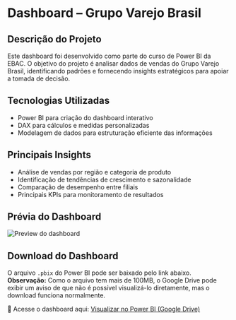 # Dashboard – Grupo Varejo Brasil

## Descrição do Projeto  
Este dashboard foi desenvolvido como parte do curso de Power BI da EBAC. O objetivo do projeto é analisar dados de vendas do Grupo Varejo Brasil, identificando padrões e fornecendo insights estratégicos para apoiar a tomada de decisão.

## Tecnologias Utilizadas  
- Power BI para criação do dashboard interativo  
- DAX para cálculos e medidas personalizadas  
- Modelagem de dados para estruturação eficiente das informações

## Principais Insights  
- Análise de vendas por região e categoria de produto  
- Identificação de tendências de crescimento e sazonalidade  
- Comparação de desempenho entre filiais  
- Principais KPIs para monitoramento de resultados

## Prévia do Dashboard  
![Preview do dashboard](https://github.com/user-attachments/assets/a6b3bb7f-57b8-4235-a06f-608ef705b89e)

## Download do Dashboard  
O arquivo `.pbix` do Power BI pode ser baixado pelo link abaixo.  
**Observação:** Como o arquivo tem mais de 100MB, o Google Drive pode exibir um aviso de que não é possível visualizá-lo diretamente, mas o download funciona normalmente.

🔗 Acesse o dashboard aqui: [Visualizar no Power BI (Google Drive)](https://drive.google.com/file/d/SEU_ID_DE_ARQUIVO/view?usp=sharing)

